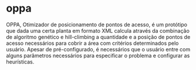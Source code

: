 # oppa
OPPA, Otimizador de posicionamento de pontos de acesso, é um protótipo que dada uma certa planta em formato XML calcula através da combinação de algoritmo genético e hill-climbing a quantidade e a posição de pontos de acesso necessários para cobrir a área com critérios determinados pelo usuário. Apesar de pré-configurado, é necessários que o usuário entre com alguns parâmetros necessários para especificar o problema e configurar as heurísticas. 
